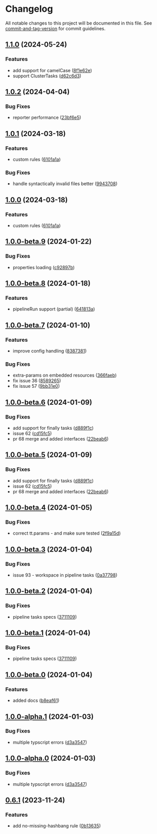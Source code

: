 # Changelog

All notable changes to this project will be documented in this file. See [commit-and-tag-version](https://github.com/absolute-version/commit-and-tag-version) for commit guidelines.

## [1.1.0](https://github.com/IBM/tekton-lint/compare/v1.0.2...v1.1.0) (2024-05-24)


### Features

* add support for camelCase ([8f1e62e](https://github.com/IBM/tekton-lint/commit/8f1e62eb8415eaf99917c22980f0d2536c840e3c))
* support ClusterTasks ([d62c6d3](https://github.com/IBM/tekton-lint/commit/d62c6d3c4e3102a36e5a4b4b61cc8696d0cfcf27))

## [1.0.2](https://github.com/IBM/tekton-lint/compare/v1.0.1...v1.0.2) (2024-04-04)


### Bug Fixes

* reporter performance ([23bf6e5](https://github.com/IBM/tekton-lint/commit/23bf6e552d256418afade5e880fd0794c025b15e))

## [1.0.1](https://github.com/IBM/tekton-lint/compare/v1.0.0-beta.9...v1.0.1) (2024-03-18)


### Features

* custom rules ([6101a1a](https://github.com/IBM/tekton-lint/commit/6101a1af57515a0e6ccfb57de532e09f2e06638c))


### Bug Fixes

* handle syntactically invalid files better ([9943708](https://github.com/IBM/tekton-lint/commit/994370803ad0342be6997a0840455943b72d9456))

## [1.0.0](https://github.com/IBM/tekton-lint/compare/v1.0.0-beta.9...v1.0.0) (2024-03-18)


### Features

* custom rules ([6101a1a](https://github.com/IBM/tekton-lint/commit/6101a1af57515a0e6ccfb57de532e09f2e06638c))

## [1.0.0-beta.9](https://github.com/IBM/tekton-lint/compare/v1.0.0-beta.8...v1.0.0-beta.9) (2024-01-22)


### Bug Fixes

* properties loading ([c92897b](https://github.com/IBM/tekton-lint/commit/c92897bdc667bfba86765a6849be9ac69af8c0a0))

## [1.0.0-beta.8](https://github.com/IBM/tekton-lint/compare/v1.0.0-beta.7...v1.0.0-beta.8) (2024-01-18)


### Features

* pipelineRun support (partial) ([641813a](https://github.com/IBM/tekton-lint/commit/641813a3640b56140c22e659034a65e9e3950739))

## [1.0.0-beta.7](https://github.com/IBM/tekton-lint/compare/v1.0.0-beta.6...v1.0.0-beta.7) (2024-01-10)


### Features

* improve config handling ([8387381](https://github.com/IBM/tekton-lint/commit/8387381c5b46ab8a8279da348901fe0059025816))


### Bug Fixes

* extra-params on embedded resources ([366faeb](https://github.com/IBM/tekton-lint/commit/366faeb3f82a7888d87004effe5013b57844d533))
* fix issue 36 ([8589265](https://github.com/IBM/tekton-lint/commit/85892658465cb0d625ac11fa7c5e596986d40837))
* fix issue 57 ([9bb31e0](https://github.com/IBM/tekton-lint/commit/9bb31e060b0a03a51eb4f2adf54de9e733d8f2c2))

## [1.0.0-beta.6](https://github.com/IBM/tekton-lint/compare/v1.0.0-beta.4...v1.0.0-beta.6) (2024-01-09)


### Bug Fixes

* add support for finally tasks ([d889f1c](https://github.com/IBM/tekton-lint/commit/d889f1cae07335ea1c1697662d0efbb6eba4f34a))
* issue 62 ([cd15fc5](https://github.com/IBM/tekton-lint/commit/cd15fc52d235cad62991dcfa8105bdce1d936d08))
* pr 68 merge and added interfaces ([22beab6](https://github.com/IBM/tekton-lint/commit/22beab6cb4d456e7a0accc2d43006d397e9523b9))

## [1.0.0-beta.5](https://github.com/IBM/tekton-lint/compare/v1.0.0-beta.4...v1.0.0-beta.5) (2024-01-09)


### Bug Fixes

* add support for finally tasks ([d889f1c](https://github.com/IBM/tekton-lint/commit/d889f1cae07335ea1c1697662d0efbb6eba4f34a))
* issue 62 ([cd15fc5](https://github.com/IBM/tekton-lint/commit/cd15fc52d235cad62991dcfa8105bdce1d936d08))
* pr 68 merge and added interfaces ([22beab6](https://github.com/IBM/tekton-lint/commit/22beab6cb4d456e7a0accc2d43006d397e9523b9))

## [1.0.0-beta.4](https://github.com/IBM/tekton-lint/compare/v1.0.0-beta.3...v1.0.0-beta.4) (2024-01-05)


### Bug Fixes

* correct tt.params - and make sure  tested ([2f9a15d](https://github.com/IBM/tekton-lint/commit/2f9a15dec8e0ba4d1defa546d812f8726b96a5cb))

## [1.0.0-beta.3](https://github.com/IBM/tekton-lint/compare/v1.0.0-beta.1...v1.0.0-beta.3) (2024-01-04)


### Bug Fixes

* issue 93 - workspace in pipeline tasks ([0a37798](https://github.com/IBM/tekton-lint/commit/0a377988652c881b9a721e918c51061b85d6e27f))

## [1.0.0-beta.2](https://github.com/IBM/tekton-lint/compare/v1.0.0-beta.0...v1.0.0-beta.2) (2024-01-04)


### Bug Fixes

* pipeline tasks specs ([3711109](https://github.com/IBM/tekton-lint/commit/3711109731b8a029d5be376111849066e9bd8c74))

## [1.0.0-beta.1](https://github.com/IBM/tekton-lint/compare/v1.0.0-beta.0...v1.0.0-beta.1) (2024-01-04)


### Bug Fixes

* pipeline tasks specs ([3711109](https://github.com/IBM/tekton-lint/commit/3711109731b8a029d5be376111849066e9bd8c74))

## [1.0.0-beta.0](https://github.com/IBM/tekton-lint/compare/v1.0.0-alpha.1...v1.0.0-beta.0) (2024-01-04)


### Features

* added docs ([b8eaf61](https://github.com/IBM/tekton-lint/commit/b8eaf61cfbf50fc88b8bca67572ef3ed75546b65))

## [1.0.0-alpha.1](https://github.com/IBM/tekton-lint/compare/v0.7.0...v1.0.0-alpha.1) (2024-01-03)


### Bug Fixes

* multiple typscript errors ([d3a3547](https://github.com/IBM/tekton-lint/commit/d3a35471e4c1fb0a0c3048ef2ad50a5a2a75a4b0))

## [1.0.0-alpha.0](https://github.com/IBM/tekton-lint/compare/v0.7.0...v1.0.0-alpha.0) (2024-01-03)


### Bug Fixes

* multiple typscript errors ([d3a3547](https://github.com/IBM/tekton-lint/commit/d3a35471e4c1fb0a0c3048ef2ad50a5a2a75a4b0))

## [0.6.1](https://github.com/IBM/tekton-lint/compare/v0.6.0...v0.6.1) (2023-11-24)


### Features

* add no-missing-hashbang rule ([0b13635](https://github.com/IBM/tekton-lint/commit/0b1363547054b8ddf4a4b724ea595a6c4d1e54b6))
